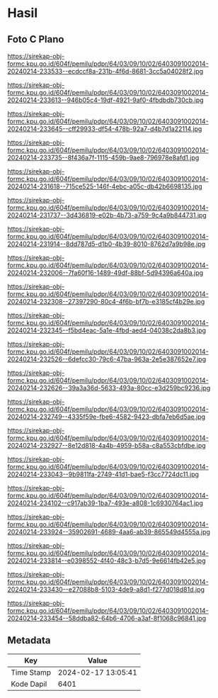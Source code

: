 # Hasil

## Foto C Plano

https://sirekap-obj-formc.kpu.go.id/604f/pemilu/pdpr/64/03/09/10/02/6403091002014-20240214-233533--ecdccf8a-231b-4f6d-8681-3cc5a04028f2.jpg

https://sirekap-obj-formc.kpu.go.id/604f/pemilu/pdpr/64/03/09/10/02/6403091002014-20240214-233613--946b05c4-19df-4921-9af0-4fbdbdb730cb.jpg

https://sirekap-obj-formc.kpu.go.id/604f/pemilu/pdpr/64/03/09/10/02/6403091002014-20240214-233645--cff29933-df54-478b-92a7-d4b7d1a22114.jpg

https://sirekap-obj-formc.kpu.go.id/604f/pemilu/pdpr/64/03/09/10/02/6403091002014-20240214-233735--8f436a7f-1115-459b-9ae8-796978e8afd1.jpg

https://sirekap-obj-formc.kpu.go.id/604f/pemilu/pdpr/64/03/09/10/02/6403091002014-20240214-231618--715ce525-146f-4ebc-a05c-db42b6698135.jpg

https://sirekap-obj-formc.kpu.go.id/604f/pemilu/pdpr/64/03/09/10/02/6403091002014-20240214-231737--3d436819-e02b-4b73-a759-9c4a9b844731.jpg

https://sirekap-obj-formc.kpu.go.id/604f/pemilu/pdpr/64/03/09/10/02/6403091002014-20240214-231914--8dd787d5-d1b0-4b39-8010-8762d7a9b98e.jpg

https://sirekap-obj-formc.kpu.go.id/604f/pemilu/pdpr/64/03/09/10/02/6403091002014-20240214-232006--7fa60f16-1489-49df-88bf-5d94396a640a.jpg

https://sirekap-obj-formc.kpu.go.id/604f/pemilu/pdpr/64/03/09/10/02/6403091002014-20240214-232308--27397290-80c4-4f6b-bf7b-e3185cf4b29e.jpg

https://sirekap-obj-formc.kpu.go.id/604f/pemilu/pdpr/64/03/09/10/02/6403091002014-20240214-232345--f5bd4eac-5a1e-4fbd-aed4-04038c2da8b3.jpg

https://sirekap-obj-formc.kpu.go.id/604f/pemilu/pdpr/64/03/09/10/02/6403091002014-20240214-232526--6defcc30-79c6-47ba-963a-2e5e387652e7.jpg

https://sirekap-obj-formc.kpu.go.id/604f/pemilu/pdpr/64/03/09/10/02/6403091002014-20240214-232626--39a3a36d-5633-493a-80cc-e3d259bc9236.jpg

https://sirekap-obj-formc.kpu.go.id/604f/pemilu/pdpr/64/03/09/10/02/6403091002014-20240214-232749--4335f59e-fbe6-4582-9423-dbfa7eb6d5ae.jpg

https://sirekap-obj-formc.kpu.go.id/604f/pemilu/pdpr/64/03/09/10/02/6403091002014-20240214-232927--8e12d818-4a4b-4959-b58a-c8a553cbfdbe.jpg

https://sirekap-obj-formc.kpu.go.id/604f/pemilu/pdpr/64/03/09/10/02/6403091002014-20240214-233043--9b9811fa-2749-41d1-bae5-f3cc7724dc11.jpg

https://sirekap-obj-formc.kpu.go.id/604f/pemilu/pdpr/64/03/09/10/02/6403091002014-20240214-234102--c917ab39-1ba7-493e-a808-1c6930764ac1.jpg

https://sirekap-obj-formc.kpu.go.id/604f/pemilu/pdpr/64/03/09/10/02/6403091002014-20240214-233924--35902691-4689-4aa6-ab39-865549d4555a.jpg

https://sirekap-obj-formc.kpu.go.id/604f/pemilu/pdpr/64/03/09/10/02/6403091002014-20240214-233814--e0398552-4f40-48c3-b7d5-9e6614fb42e5.jpg

https://sirekap-obj-formc.kpu.go.id/604f/pemilu/pdpr/64/03/09/10/02/6403091002014-20240214-233430--e27088b8-5103-4de9-a8d1-f277d018d81d.jpg

https://sirekap-obj-formc.kpu.go.id/604f/pemilu/pdpr/64/03/09/10/02/6403091002014-20240214-233454--58ddba82-64b6-4706-a3af-8f1068c96841.jpg


## Metadata

| Key        | Value               |
| ---------- | ------------------- |
| Time Stamp | 2024-02-17 13:05:41 |
| Kode Dapil | 6401                |



